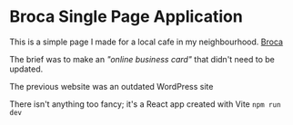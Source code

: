 # Broca Single Page Application

This is a simple page I made for a local cafe in my neighbourhood. [Broca](https://www.instagram.com/thebrocacafe/?hl=en)

The brief was to make an _"online business card"_ that didn't need to be updated.

The previous website was an outdated WordPress site

There isn't anything too fancy; it's a React app created with Vite
`npm run dev`

